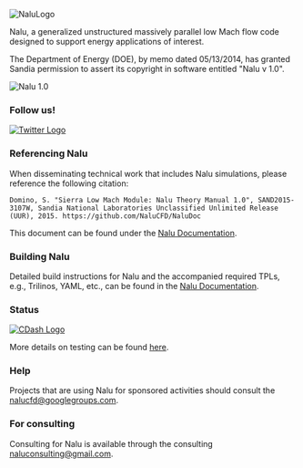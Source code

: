 ![NaluLogo](https://github.com/NaluCFD/Nalu/wiki/images/naluLowMach.jpg "Feel free to use this logo; designed by SRDomino")

Nalu, a generalized unstructured massively parallel low Mach flow code designed to support energy applications of interest.

The Department of Energy (DOE), by memo dated 05/13/2014, has granted Sandia permission to assert 
its copyright in software entitled "Nalu v 1.0".

![Nalu 1.0](https://github.com/NaluCFD/Nalu/wiki/images/naluV1.0.png)

### Follow us!

[![Twitter Logo](https://github.com/NaluCFD/Nalu/wiki/images/twitterIcon.jpg)](https://twitter.com/nalucfd)
  
### Referencing Nalu
When disseminating technical work that includes Nalu simulations, please reference the following citation:

	Domino, S. "Sierra Low Mach Module: Nalu Theory Manual 1.0", SAND2015-3107W, Sandia National Laboratories Unclassified Unlimited Release (UUR), 2015. https://github.com/NaluCFD/NaluDoc
	
This document can be found under the [Nalu Documentation](http://nalu.readthedocs.io/en/latest/source/theory/index.html).

### Building Nalu

Detailed build instructions for Nalu and the accompanied required TPLs, e.g., Trilinos, YAML, etc.,
can be found in the [Nalu Documentation](http://nalu.readthedocs.io/en/latest/).

### Status

[![CDash Logo](https://github.com/NaluCFD/Nalu/wiki/images/cDashLogo.gif)](http://my.cdash.org/index.php?project=Nalu)

More details on testing can be found [here](http://nalu.readthedocs.io/en/latest/source/developer/testing.html).

### Help
Projects that are using Nalu for sponsored activities should consult the <nalucfd@googlegroups.com>.

### For consulting

Consulting for Nalu is available through the consulting <naluconsulting@gmail.com>.

